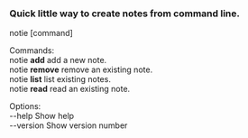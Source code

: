 ### Quick little way to create notes from command line.  
    
notie [command]
  
Commands:  
	notie **add**         add a new note.  
	notie **remove**  remove an existing note.  
	notie **list**          list existing notes.  
	notie **read**       read an existing note.  
  	
Options:  
	--help       Show help  
	--version  Show version number   